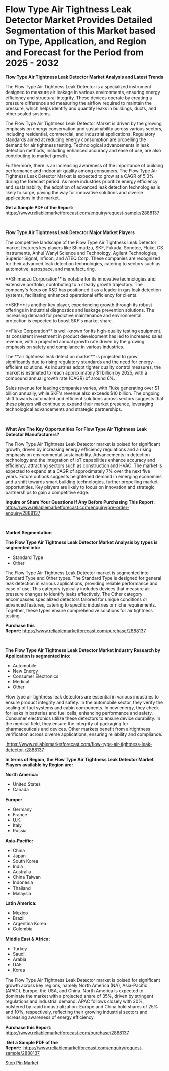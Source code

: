 <p><h1>Flow Type Air Tightness Leak Detector Market Provides Detailed Segmentation of this Market based on Type, Application, and Region and Forecast for the Period from 2025 - 2032</h1></p><p><strong>Flow Type Air Tightness Leak Detector Market Analysis and Latest Trends</strong></p>
<p><p>The Flow Type Air Tightness Leak Detector is a specialized instrument designed to measure air leakage in various environments, ensuring energy efficiency and structural integrity. These devices operate by creating a pressure difference and measuring the airflow required to maintain the pressure, which helps identify and quantify leaks in buildings, ducts, and other sealed systems. </p><p>The Flow Type Air Tightness Leak Detector Market is driven by the growing emphasis on energy conservation and sustainability across various sectors, including residential, commercial, and industrial applications. Regulatory standards aimed at reducing energy consumption are propelling the demand for air tightness testing. Technological advancements in leak detection methods, including enhanced accuracy and ease of use, are also contributing to market growth.</p><p>Furthermore, there is an increasing awareness of the importance of building performance and indoor air quality among consumers. The Flow Type Air Tightness Leak Detector Market is expected to grow at a CAGR of 5.3% during the forecast period. As more industries prioritize energy efficiency and sustainability, the adoption of advanced leak detection technologies is likely to surge, paving the way for innovative solutions and diverse applications in the market.</p></p>
<p><strong>Get a Sample PDF of the Report:&nbsp;</strong> <a href="https://www.reliablemarketforecast.com/enquiry/request-sample/2888137?utm_campaign=2721&utm_medium=2&utm_source=Github&utm_content=ia&utm_term=14032025&utm_id=flow-type-air-tightness-leak-detector">https://www.reliablemarketforecast.com/enquiry/request-sample/2888137</a></p>
<p>&nbsp;</p>
<p><strong>Flow Type Air Tightness Leak Detector Major Market Players</strong></p>
<p><p>The competitive landscape of the Flow Type Air Tightness Leak Detector market features key players like Shimadzu, SKF, Fukuda, Sonotec, Fluke, CS Instruments, Anhui Wanyi Science and Technology, Agilent Technologies, Superior Signal, Inficon, and ATEQ Corp. These companies are recognized for their advanced leak detection technologies, catering to sectors such as automotive, aerospace, and manufacturing.</p><p>**Shimadzu Corporation** is notable for its innovative technologies and extensive portfolio, contributing to a steady growth trajectory. The company's focus on R&D has positioned it as a leader in gas leak detection systems, facilitating enhanced operational efficiency for clients. </p><p>**SKF** is another key player, experiencing growth through its robust offerings in industrial diagnostics and leakage prevention solutions. The increasing demand for predictive maintenance and environmental protection is expected to boost SKF's market share.</p><p>**Fluke Corporation** is well-known for its high-quality testing equipment. Its consistent investment in product development has led to increased sales revenue, with a projected annual growth rate driven by the growing emphasis on safety and compliance in various industries.</p><p>The **air tightness leak detection market** is projected to grow significantly due to rising regulatory standards and the need for energy-efficient solutions. As industries adopt tighter quality control measures, the market is estimated to reach approximately $1 billion by 2025, with a compound annual growth rate (CAGR) of around 6%.</p><p>Sales revenue for leading companies varies, with Fluke generating over $1 billion annually, while SKF's revenue also exceeds $10 billion. The ongoing shift towards automated and efficient solutions across sectors suggests that these players will continue to expand their market presence, leveraging technological advancements and strategic partnerships.</p></p>
<p>&nbsp;</p>
<p><strong>What Are The Key Opportunities For Flow Type Air Tightness Leak Detector Manufacturers?</strong></p>
<p><p>The Flow Type Air Tightness Leak Detector market is poised for significant growth, driven by increasing energy efficiency regulations and a rising emphasis on environmental sustainability. Advancements in detection technology and the integration of IoT capabilities enhance accuracy and efficiency, attracting sectors such as construction and HVAC. The market is expected to expand at a CAGR of approximately 7% over the next five years. Future outlook suggests heightened demand in emerging economies and a shift towards smart building technologies, further propelling market opportunities. Key players are likely to focus on innovation and strategic partnerships to gain a competitive edge.</p></p>
<p><strong>Inquire or Share Your Questions If Any Before Purchasing This Report:</strong> <a href="https://www.reliablemarketforecast.com/enquiry/pre-order-enquiry/2888137?utm_campaign=2721&utm_medium=2&utm_source=Github&utm_content=ia&utm_term=14032025&utm_id=flow-type-air-tightness-leak-detector">https://www.reliablemarketforecast.com/enquiry/pre-order-enquiry/2888137</a></p>
<p>&nbsp;</p>
<p><strong>Market Segmentation</strong></p>
<p><strong>The Flow Type Air Tightness Leak Detector Market Analysis by types is segmented into:</strong></p>
<p><ul><li>Standard Type</li><li>Other</li></ul></p>
<p><p>The Flow Type Air Tightness Leak Detector market is segmented into Standard Type and Other types. The Standard Type is designed for general leak detection in various applications, providing reliable performance and ease of use. This category typically includes devices that measure air pressure changes to identify leaks effectively. The Other category encompasses specialized detectors tailored for unique conditions or advanced features, catering to specific industries or niche requirements. Together, these types ensure comprehensive solutions for air tightness testing.</p></p>
<p><strong>Purchase this Report:&nbsp;</strong><a href="https://www.reliablemarketforecast.com/purchase/2888137?utm_campaign=2721&utm_medium=2&utm_source=Github&utm_content=ia&utm_term=14032025&utm_id=flow-type-air-tightness-leak-detector">https://www.reliablemarketforecast.com/purchase/2888137</a></p>
<p>&nbsp;</p>
<p><strong>The Flow Type Air Tightness Leak Detector Market Industry Research by Application is segmented into:</strong></p>
<p><ul><li>Automobile</li><li>New Energy</li><li>Consumer Electronics</li><li>Medical</li><li>Other</li></ul></p>
<p><p>Flow type air tightness leak detectors are essential in various industries to ensure product integrity and safety. In the automobile sector, they verify the sealing of fuel systems and cabin components. In new energy, they check for leaks in batteries and fuel cells, enhancing performance and safety. Consumer electronics utilize these detectors to ensure device durability. In the medical field, they ensure the integrity of packaging for pharmaceuticals and devices. Other markets benefit from airtightness verification across diverse applications, ensuring reliability and compliance.</p></p>
<p><a href="https://www.reliablemarketforecast.com/flow-type-air-tightness-leak-detector-r2888137?utm_campaign=2721&utm_medium=2&utm_source=Github&utm_content=ia&utm_term=14032025&utm_id=flow-type-air-tightness-leak-detector">&nbsp;https://www.reliablemarketforecast.com/flow-type-air-tightness-leak-detector-r2888137</a></p>
<p><strong>In terms of Region, the Flow Type Air Tightness Leak Detector Market Players available by Region are:</strong></p>
<p>
    <p> <strong> North America: </strong>
        <ul>
            <li>United States</li>
            <li>Canada</li>
        </ul>
        </p> 
    <p> <strong> Europe: </strong>
        <ul>
            <li>Germany</li>
            <li>France</li>
            <li>U.K.</li>
            <li>Italy</li>
            <li>Russia</li>
        </ul>
        </p> 
    <p> <strong> Asia-Pacific: </strong>
        <ul>
            <li>China</li>
            <li>Japan</li>
            <li>South Korea</li>
            <li>India</li>
            <li>Australia</li>
            <li>China Taiwan</li>
            <li>Indonesia</li>
            <li>Thailand</li>
            <li>Malaysia</li>
        </ul>
        </p> 
    <p> <strong> Latin America: </strong>
        <ul>
            <li>Mexico</li>
            <li>Brazil</li>
            <li>Argentina Korea</li>
            <li>Colombia</li>
        </ul>
        </p> 
    <p> <strong> Middle East & Africa: </strong>
        <ul>
            <li>Turkey</li>
            <li>Saudi</li>
            <li>Arabia</li>
            <li>UAE</li>
            <li>Korea</li>
        </ul>
    </p>
    </p>
<p><p>The Flow Type Air Tightness Leak Detector market is poised for significant growth across key regions, namely North America (NA), Asia-Pacific (APAC), Europe, the USA, and China. North America is expected to dominate the market with a projected share of 35%, driven by stringent regulations and industrial demand. APAC follows closely with 30%, bolstered by rapid industrialization. Europe and China hold shares of 25% and 10%, respectively, reflecting their growing industrial sectors and increasing awareness of energy efficiency.</p></p>
<p><strong>Purchase this Report: </strong><a href="https://www.reliablemarketforecast.com/purchase/2888137?utm_campaign=2721&utm_medium=2&utm_source=Github&utm_content=ia&utm_term=14032025&utm_id=flow-type-air-tightness-leak-detector">https://www.reliablemarketforecast.com/purchase/2888137</a></p>
<p>&nbsp;<strong>Get a Sample PDF of the Report:&nbsp;&nbsp;</strong><a href="https://www.reliablemarketforecast.com/enquiry/request-sample/2888137?utm_campaign=2721&utm_medium=2&utm_source=Github&utm_content=ia&utm_term=14032025&utm_id=flow-type-air-tightness-leak-detector">https://www.reliablemarketforecast.com/enquiry/request-sample/2888137</a></p>
<p><strong></strong></p>
<p><p><a href="https://github.com/chaturberville8181/Market-Research-Report-List-1/blob/main/stop-pin-market.md?utm_campaign=2721&utm_medium=2&utm_source=Github&utm_content=ia&utm_term=14032025&utm_id=flow-type-air-tightness-leak-detector">Stop Pin Market</a></p></p>
